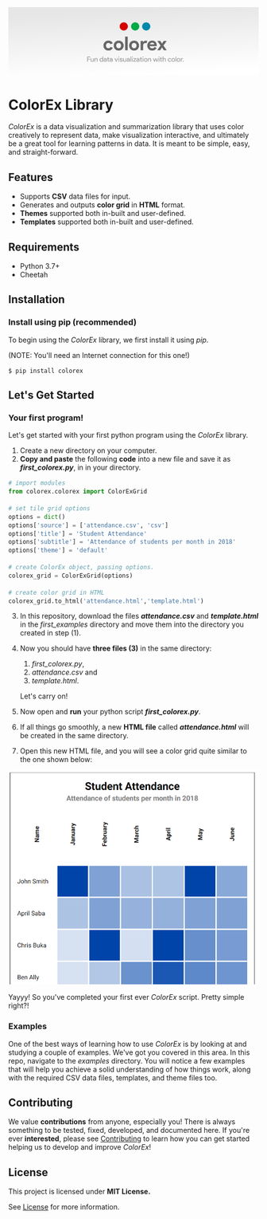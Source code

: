 ![ColorEx](header.png)
# ColorEx Library

*ColorEx* is a data visualization and summarization library that uses color creatively to represent data, make visualization interactive, and ultimately be a great tool for learning patterns in data. It is meant to be simple, easy, and straight-forward.

## Features

- Supports **CSV** data files for input.
- Generates and outputs **color grid** in **HTML** format.
- **Themes** supported both in-built and user-defined.
- **Templates** supported both in-built and user-defined.


## Requirements

- Python 3.7+
- Cheetah



## Installation

### Install using pip (recommended)

To begin using the *ColorEx* library, we first install it using *pip*.

(NOTE: You'll need an Internet connection for this one!)

```shell
$ pip install colorex
```



## Let's Get Started

### Your first program!

Let's get started with your first python program using the *ColorEx* library.

1. Create a new directory on your computer.
2. **Copy and paste** the following **code** into a new file and save it as ***first_colorex.py***, in in your directory.

```python
# import modules 
from colorex.colorex import ColorExGrid

# set tile grid options
options = dict()
options['source'] = ['attendance.csv', 'csv']
options['title'] = 'Student Attendance'
options['subtitle'] = 'Attendance of students per month in 2018'
options['theme'] = 'default'

# create ColorEx object, passing options.
colorex_grid = ColorExGrid(options)

# create color grid in HTML
colorex_grid.to_html('attendance.html','template.html')
```



3. In this repository, download the files ***attendance.csv*** and ***template.html*** in the *first_examples* directory and move them into the directory you created in step (1).

4. Now you should have **three files (3)** in the same directory: 

   1. *first_colorex.py*, 
   2. *attendance.csv* and 
   3. *template.html*. 

   Let's carry on!

5. Now open and **run** your python script ***first_colorex.py***.

6. If all things go smoothly, a new **HTML file** called ***attendance.html*** will be created in the same directory.
7. Open this new HTML file, and you will see a color grid quite similar to the one shown below: 

![Sample Output](sample_output.png)



Yayyy! So you've completed your first ever *ColorEx* script. Pretty simple right?!



### Examples

One of the best ways of learning how to use *ColorEx* is by looking at and studying a couple of examples. We've got you covered in this area. In this repo, navigate to the *examples* directory. You will notice a few examples that will help you achieve a solid understanding of how things work, along with the required CSV data files, templates, and theme files too. 



## Contributing

We value **contributions** from anyone, especially you! There is always something to be tested, fixed, developed, and documented here. If you're ever **interested**, please see [Contributing](CONTRIBUTING.md) to learn how you can get started helping us to develop and improve *ColorEx*!



## License

This project is licensed under **MIT License.** 

See [License](LICENSE.md) for more information.

